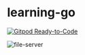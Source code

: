 # learning-go #

[![Gitpod Ready-to-Code](https://img.shields.io/badge/Gitpod-Ready--to--Code-blue?logo=gitpod)](https://gitpod.io/#https://github.com/Eldius/learning-go/learning-go) 

![file-server](https://github.com/Eldius/learning-go/workflows/file-server/badge.svg)
